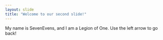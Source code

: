 ```yaml
---
layout: slide
title: "Welcome to our second slide!"
---
```

My name is SevenEvens, and I am a Legion of One.
Use the left arrow to go back!
